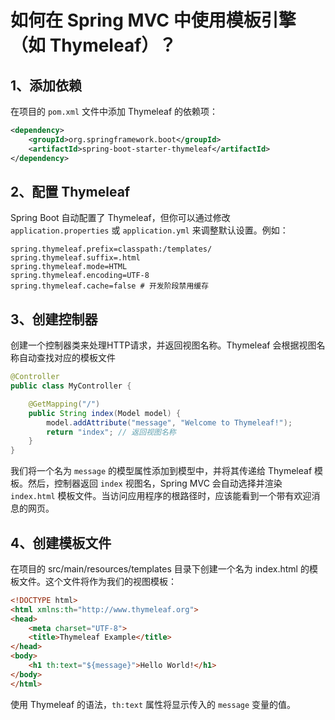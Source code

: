 # 如何在 Spring MVC 中使用模板引擎（如 Thymeleaf）？

## **1、添加依赖**

在项目的 `pom.xml` 文件中添加 Thymeleaf 的依赖项：

```xml
<dependency>
    <groupId>org.springframework.boot</groupId>
    <artifactId>spring-boot-starter-thymeleaf</artifactId>
</dependency>
```

## **2、配置 Thymeleaf**

Spring Boot 自动配置了 Thymeleaf，但你可以通过修改 `application.properties` 或 `application.yml` 来调整默认设置。例如：

```properties
spring.thymeleaf.prefix=classpath:/templates/
spring.thymeleaf.suffix=.html
spring.thymeleaf.mode=HTML
spring.thymeleaf.encoding=UTF-8
spring.thymeleaf.cache=false # 开发阶段禁用缓存
```

## **3、创建控制器**

创建一个控制器类来处理HTTP请求，并返回视图名称。Thymeleaf 会根据视图名称自动查找对应的模板文件

```java
@Controller
public class MyController {

    @GetMapping("/")
    public String index(Model model) {
        model.addAttribute("message", "Welcome to Thymeleaf!");
        return "index"; // 返回视图名称
    }
}
```

我们将一个名为 `message` 的模型属性添加到模型中，并将其传递给 Thymeleaf 模板。然后，控制器返回 `index` 视图名，Spring MVC 会自动选择并渲染 `index.html` 模板文件。当访问应用程序的根路径时，应该能看到一个带有欢迎消息的网页。

## **4、创建模板文件**

在项目的 src/main/resources/templates 目录下创建一个名为 index.html 的模板文件。这个文件将作为我们的视图模板：

```html
<!DOCTYPE html>
<html xmlns:th="http://www.thymeleaf.org">
<head>
    <meta charset="UTF-8">
    <title>Thymeleaf Example</title>
</head>
<body>
    <h1 th:text="${message}">Hello World!</h1>
</body>
</html>
```

使用 Thymeleaf 的语法，`th:text` 属性将显示传入的 `message` 变量的值。


